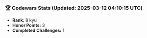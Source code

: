 ### 🏆 Codewars Stats (Updated: 2025-03-12 04:10:15 UTC)

- **Rank:** 8 kyu
- **Honor Points:** 3
- **Completed Challenges:** 1
